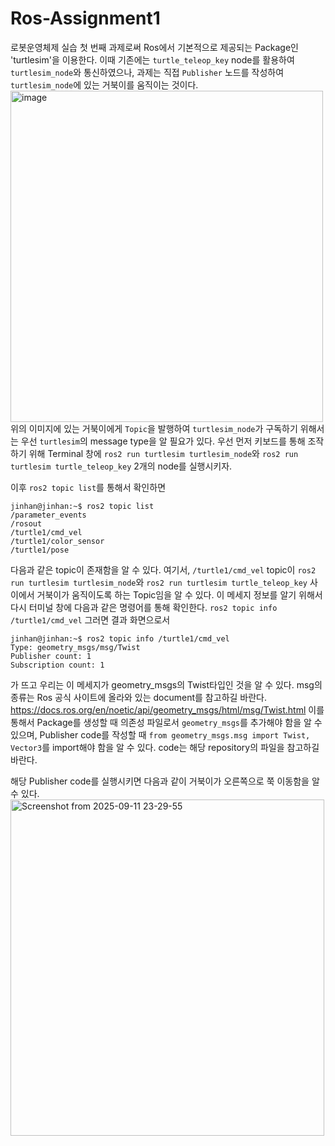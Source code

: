 # Ros-Assignment1
로봇운영체제 실습 첫 번째 과제로써 Ros에서 기본적으로 제공되는 Package인 'turtlesim'을 이용한다.
이때 기존에는 ```turtle_teleop_key``` node를 활용하여 ```turtlesim_node```와 통신하였으나,
과제는 직접 ```Publisher``` 노드를 작성하여 ```turtlesim_node```에 있는 거북이를 움직이는 것이다.
<img width="500" height="530" alt="image" src="https://github.com/user-attachments/assets/0778f87d-fa08-4828-afa9-de8b96f13d23" />
위의 이미지에 있는 거북이에게 ```Topic```을 발행하여 ```turtlesim_node```가 구독하기 위해서는 우선 ```turtlesim```의 message type을 알 필요가 있다.
우선 먼저 키보드를 통해 조작하기 위해 Terminal 창에 ```ros2 run turtlesim turtlesim_node```와 ```ros2 run turtlesim turtle_teleop_key```
2개의 node를 실행시키자.


이후 ```ros2 topic list```를 통해서 확인하면
```
jinhan@jinhan:~$ ros2 topic list
/parameter_events
/rosout
/turtle1/cmd_vel
/turtle1/color_sensor
/turtle1/pose
```
다음과 같은 topic이 존재함을 알 수 있다.
여기서, ```/turtle1/cmd_vel``` topic이 ```ros2 run turtlesim turtlesim_node```와 ```ros2 run turtlesim turtle_teleop_key``` 사이에서 거북이가 움직이도록 하는 Topic임을 알 수 있다.
이 메세지 정보를 알기 위해서 다시 터미널 창에 다음과 같은 명령어를 통해 확인한다.
```ros2 topic info /turtle1/cmd_vel```
그러면 결과 화면으로서

```
jinhan@jinhan:~$ ros2 topic info /turtle1/cmd_vel
Type: geometry_msgs/msg/Twist
Publisher count: 1
Subscription count: 1
```
가 뜨고 우리는 이 메세지가 geometry_msgs의 Twist타입인 것을 알 수 있다.
msg의 종류는 Ros 공식 사이트에 올라와 있는 document를 참고하길 바란다.
<https://docs.ros.org/en/noetic/api/geometry_msgs/html/msg/Twist.html>
이를 통해서 Package를 생성할 때 의존성 파일로서 ```geometry_msgs```를 추가해야 함을 알 수 있으며, Publisher code를 작성할 때 ```from geometry_msgs.msg import Twist, Vector3```를 import해야 함을 알 수 있다.
code는 해당 repository의 파일을 참고하길 바란다.

해당 Publisher code를 실행시키면 다음과 같이 거북이가 오른쪽으로 쭉 이동함을 알 수 있다.
<img width="502" height="538" alt="Screenshot from 2025-09-11 23-29-55" src="https://github.com/user-attachments/assets/a722eefd-a687-4929-9319-0f2c4c6c4fbb" />

